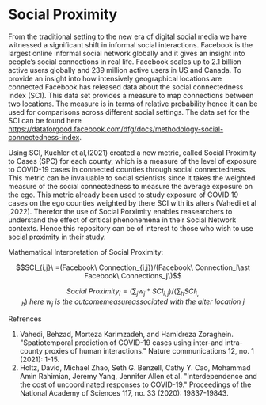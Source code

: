 
# Social Proximity

From the traditional setting to the new era of digital social media we have witnessed a significant shift in informal social interactions. Facebook is the
largest online informal social network globally and it gives an insight into people’s social connections in real life. Facebook scales up to 2.1 billion active users
globally and 239 million active users in US and Canada. To provide an insight into how intensively geographical locations are connected Facebook has released
data about the social connectedness index (SCI). This data set provides a measure to map connections between two locations. The measure is in terms of
relative probability hence it can be used for comparisons across different social settings. The data set for the SCI can be found here https://dataforgood.facebook.com/dfg/docs/methodology-social-connectedness-index. 

Using SCI, Kuchler et al,(2021) created a new metric, called Social Proximity to Cases (SPC) for each county, which is a measure of the level of exposure to COVID-19 cases in connected counties through social connectedness. This metric can be invaluable to social scientists since it takes the weighted measure of the social connectedness to measure the average exposure on the ego. This metric already been used to study exposure of COVID 19 cases on the ego counties weighted by there SCI with its alters (Vahedi et al ,2022). Therefor the use of Social Porximity enables reasearchers to understand the effect of critical phenonemena in their Social Network contexts. Hence this repository can be of interest to those who wish to use social proximity in their study.


Mathematical Interpretation of Social Proximity:

$$SCI_{i,j}\ =(Facebook\ Connection_{i,j})/(Facebook\ Connection_i\ast Facebook\ Connections_j\)$$

$$Social\ Proximity_i=(∑_j w_{j} *SCI_{i,j} )/(∑_h SCI_{i,h})\ here\ w_{j}\ is\ the\ outcome measure associated\ with\ the\ alter\ location\ j $$



Refrences
1) Vahedi, Behzad, Morteza Karimzadeh, and Hamidreza Zoraghein. "Spatiotemporal prediction of COVID-19 cases using inter-and intra-county proxies of human interactions." Nature communications 12, no. 1 (2021): 1-15.
2) Holtz, David, Michael Zhao, Seth G. Benzell, Cathy Y. Cao, Mohammad Amin Rahimian, Jeremy Yang, Jennifer Allen et al. "Interdependence and the cost of uncoordinated responses to COVID-19." Proceedings of the National Academy of Sciences 117, no. 33 (2020): 19837-19843.
